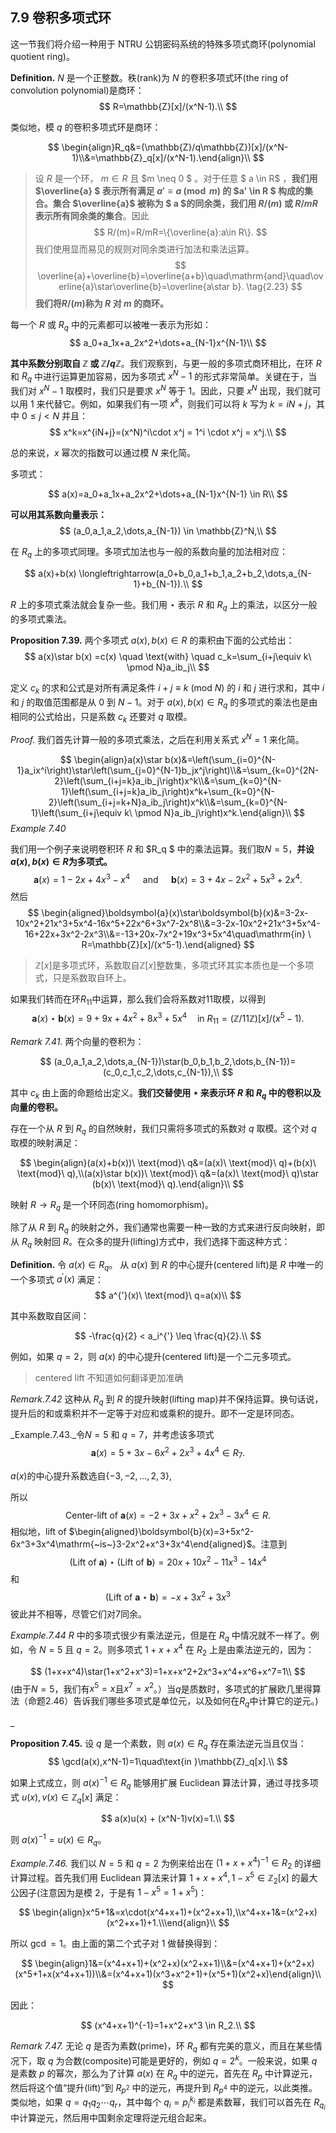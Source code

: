## 7.9 卷积多项式环



这一节我们将介绍一种用于 NTRU 公钥密码系统的特殊多项式商环(polynomial quotient ring)。

**Definition.** $N$ 是一个正整数。秩(rank)为 $N$ 的卷积多项式环(the ring of convolution polynomial)是商环：
$$
R=\mathbb{Z}[x]/(x^N-1).\\
$$


类似地，模 $q$ 的卷积多项式环是商环：

$$
\begin{align}R_q&=(\mathbb{Z}/q\mathbb{Z})[x]/(x^N-1)\\&=\mathbb{Z}_q[x]/(x^N-1).\end{align}\\
$$

>设  $R$ 是一个环， $m \in R$ 且 $m \neq 0 $ 。对于任意 $ a \in R$ ，**我们用 $\overline{a} $ 表示所有满足  $a' \equiv a \pmod{m}$ 的 $a' \in R $ 构成的集合。集合 $\overline{a}$ 被称为 $ a $的同余类，我们用 $R/(m)$ 或 $R/mR$ 表示所有同余类的集合**。因此
>$$
>R/(m)=R/mR=\{\overline{a}:a\in R\}.
>$$
>我们使用显而易见的规则对同余类进行加法和乘法运算。
>$$
>\overline{a}+\overline{b}=\overline{a+b}\quad\mathrm{and}\quad\overline{a}\star\overline{b}=\overline{a\star b}. \tag{2.23}
>$$
>**我们将$R/(m)$称为 $R$ 对 $m$ 的商环。**

每一个 $R$ 或 $R_q$ 中的元素都可以被唯一表示为形如：
$$
a_0+a_1x+a_2x^2+\dots+a_{N-1}x^{N-1}\\
$$

**其中系数分别取自 $\mathbb{Z}$ 或 $\mathbb{Z}/q\mathbb{Z}$**。我们观察到，与更一般的多项式商环相比，在环 $R$ 和 $R_q$ 中进行运算更加容易，因为多项式 $x^N - 1$ 的形式非常简单。关键在于，当我们对 $x^N - 1$ 取模时，我们只是要求 $x^N$ 等于 1。因此，只要 $x^N$ 出现，我们就可以用 1 来代替它。例如，如果我们有一项 $x^k$，则我们可以将 $k$ 写为 $k=iN+j$，其中 $0\leq j<N$ 并且：
$$
x^k=x^{iN+j}=(x^N)^i\cdot  x^j = 1^i \cdot x^j = x^j.\\
$$


总的来说，$x$ 幂次的指数可以通过模 $N$ 来化简。

多项式：

$$
a(x)=a_0+a_1x+a_2x^2+\dots+a_{N-1}x^{N-1} \in R\\
$$

**可以用其系数向量表示：**
$$
(a_0,a_1,a_2,\dots,a_{N-1}) \in \mathbb{Z}^N,\\
$$


在 $R_q$ 上的多项式同理。多项式加法也与一般的系数向量的加法相对应：

$$
a(x)+b(x) \longleftrightarrow(a_0+b_0,a_1+b_1,a_2+b_2,\dots,a_{N-1}+b_{N-1}).\\
$$


$R$ 上的多项式乘法就会复杂一些。我们用 $\star$ 表示 $R$ 和 $R_q$ 上的乘法，以区分一般的多项式乘法。



**Proposition 7.39.** 两个多项式 $a(x),b(x)\in R$ 的乘积由下面的公式给出：
$$
a(x)\star b(x) =c(x) \quad \text{with} \quad c_k=\sum_{i+j\equiv k\ \pmod N}a_ib_j\\
$$


定义 $c_k$ 的求和公式是对所有满足条件 $i+j\equiv k\ (\text{mod}\ N)$ 的 $i$ 和 $j$ 进行求和，其中 $i$ 和 $j$ 的取值范围都是从 0 到 $N-1$。对于 $a(x),b(x)\in R_q$ 的多项式的乘法也是由相同的公式给出，只是系数 $c_k$ 还要对 $q$ 取模。

_Proof._ 我们首先计算一般的多项式乘法，之后在利用关系式 $x^N=1$ 来化简。

$$
\begin{align}a(x)\star b(x)&=\left(\sum_{i=0}^{N-1}a_ix^i\right)\star\left(\sum_{j=0}^{N-1}b_jx^j\right)\\&=\sum_{k=0}^{2N-2}\left(\sum_{i+j=k}a_ib_j\right)x^k\\&=\sum_{k=0}^{N-1}\left(\sum_{i+j=k}a_ib_j\right)x^k+\sum_{k=0}^{N-2}\left(\sum_{i+j=k+N}a_ib_j\right)x^k\\&=\sum_{k=0}^{N-1}\left(\sum_{i+j\equiv k\ \pmod N}a_ib_j\right)x^k.\end{align}\\
$$
_Example 7.40_

我们用一个例子来说明卷积环 $R$ 和 $R_q $ 中的乘法运算。我们取$N=5$，**并设$a(x),b(x)\in R$为多项式。**
$$
\boldsymbol{a}(x)=1-2x+4x^3-x^4\quad\mathrm{~and~}\quad\boldsymbol{b}(x)=3+4x-2x^2+5x^3+2x^4.
$$
然后
$$
\begin{aligned}\boldsymbol{a}(x)\star\boldsymbol{b}(x)&=3-2x-10x^2+21x^3+5x^4-16x^5+22x^6+3x^7-2x^8\\&=3-2x-10x^2+21x^3+5x^4-16+22x+3x^2-2x^3\\&=-13+20x-7x^2+19x^3+5x^4\quad\mathrm{in} \ R=\mathbb{Z}[x]/(x^5-1).\end{aligned}
$$
>$\mathbb{Z}[x]$是多项式环，系数取自$\mathbb{Z}[x]$整数集，多项式环其实本质也是一个多项式，只是系数取自环上。

如果我们转而在环$R_{11}$中运算，那么我们会将系数对11取模，以得到
$$
\boldsymbol{a}(x)\star\boldsymbol{b}(x)=9+9x+4x^2+8x^3+5x^4\quad\mathrm{in~}R_{11}=(\mathbb{Z}/11\mathbb{Z})[x]/(x^5-1).
$$


_Remark 7.41._ 两个向量的卷积为：

$$
(a_0,a_1,a_2,\dots,a_{N-1})\star(b_0,b_1,b_2,\dots,b_{N-1})=(c_0,c_1,c_2,\dots,c_{N-1}),\\
$$


其中 $c_k$ 由上面的命题给出定义。**我们交替使用 $\star$ 来表示环 $R$ 和 $R_q$ 中的卷积以及向量的卷积。**

存在一个从 $R$ 到 $R_q$ 的自然映射，我们只需将多项式的系数对 $q$ 取模。这个对 $q$ 取模的映射满足：

$$
\begin{align}(a(x)+b(x))\ \text{mod}\ q&=(a(x)\ \text{mod}\ q)+(b(x)\ \text{mod}\ q),\\(a(x)\star b(x))\ \text{mod}\ q&=(a(x)\ \text{mod}\ q)\star (b(x)\ \text{mod}\ q).\end{align}\\
$$


映射 $R\rightarrow R_q$ 是一个环同态(ring homomorphism)。

除了从 $R$ 到 $R_q$ 的映射之外，我们通常也需要一种一致的方式来进行反向映射，即从 $R_q$ 映射回 $R$。在众多的提升(lifting)方式中，我们选择下面这种方式：



**Definition.** 令 $a(x)\in R_q$。 从 $a(x)$ 到 $R$ 的中心提升(centered lift)是 $R$ 中唯一的一个多项式 $a^{'}(x)$ 满足：
$$
a^{'}(x)\ \text{mod}\ q=a(x)\\
$$


其中系数取自区间：

$$
-\frac{q}{2} < a_i^{'} \leq \frac{q}{2}.\\
$$


例如，如果 $q=2$，则 $a(x)$​ 的中心提升(centered lift)是一个二元多项式。

> centered lift 不知道如何翻译更加准确



_Remark.7.42_ 这种从 $R_q$ 到 $R$ 的提升映射(lifting map)并不保持运算。换句话说，提升后的和或乘积并不一定等于对应和或乘积的提升。即不一定是环同态。



_Example.7.43._令$N=5$ 和 $q=7$，并考虑该多项式
$$
\boldsymbol{a}(x)=5+3x-6x^2+2x^3+4x^4\in R_7.
$$



$a(x)$的中心提升系数选自$\{-3,-2,\ldots,2,3\},$

所以
$$
\text{Center-lift of }\boldsymbol{a}(x)=-2+3x+x^2+2x^3-3x^4\in R.
$$
相似地，lift of $\begin{aligned}\boldsymbol{b}(x)=3+5x^2-6x^3+3x^4\mathrm{~is~}3-2x^2+x^3+3x^4\end{aligned}$。注意到
$$
(\text{Lift of }\boldsymbol{a})\star(\text{Lift of }\boldsymbol{b})=20x+10x^2-11x^3-14x^4
$$
和
$$
(\text{Lift of }\boldsymbol{a}\star\boldsymbol{b})=-x+3x^2+3x^3
$$
彼此并不相等，尽管它们对7同余。



_Example.7.44_ $R$ 中的多项式很少有乘法逆元，但是在 $R_q$ 中情况就不一样了。例如，令 $N=5$ 且 $q=2$。则多项式 $1+x+x^4$ 在 $R_2$ 上是由乘法逆元的，因为：

$$
(1+x+x^4)\star(1+x^2+x^3)=1+x+x^2+2x^3+x^4+x^6+x^7=1\\
$$
(由于$N=5$，我们有$x^5 = x$且$x^7 = x^2$。）当$q$是质数时，多项式的扩展欧几里得算法（命题2.46）告诉我们哪些多项式是单位元，以及如何在$R_q$中计算它的逆元。)

_

**Proposition 7.45.** 设 $q$ 是一个素数，则 $a(x)\in R_q$ 存在乘法逆元当且仅当：
$$
\gcd(a(x),x^N-1)=1\quad\text{in }\mathbb{Z}_q[x].\\
$$


如果上式成立，则 $a(x)^{-1}\in R_q$ 能够用扩展 Euclidean 算法计算，通过寻找多项式 $u(x),v(x)\in \mathbb{Z}_q[x]$ 满足：

$$
a(x)u(x) + (x^N-1)v(x)=1.\\
$$


则 $a(x)^{-1}=u(x)\in R_q$。

_Example.7.46._ 我们以 $N=5$ 和 $q=2$ 为例来给出在 $(1+x+x^4)^{-1}\in R_2$ 的详细计算过程。首先我们用 Euclidean 算法来计算 $1+x+x^4, 1-x^5\in \mathbb{Z}_2[x]$ 的最大公因子(注意因为是模 2，于是有 $1-x^5=1+x^5$)：

$$
\begin{align}x^5+1&=x\cdot(x^4+x+1)+(x^2+x+1),\\x^4+x+1&=(x^2+x)(x^2+x+1)+1.\\\end{align}\\
$$


所以 $\gcd=1$​。由上面的第二个式子对 1 做替换得到：

$$
\begin{align}1&=(x^4+x+1)+(x^2+x)(x^2+x+1)\\&=(x^4+x+1)+(x^2+x)(x^5+1+x(x^4+x+1))\\&=(x^4+x+1)(x^3+x^2+1)+(x^5+1)(x^2+x)\end{align}\\
$$


因此：

$$
(x^4+x+1)^{-1}=1+x^2+x^3 \in R_2.\\
$$


_Remark 7.47._ 无论 $q$ 是否为素数(prime)，环 $R_q$ 都有完美的意义，而且在某些情况下，取 $q$ 为合数(composite)可能是更好的，例如 $q = 2^k$。一般来说，如果 $q$ 是素数 $p$ 的幂次，那么为了计算 $a(x)$ 在 $R_q$ 中的逆元，首先在 $R_p$ 中计算逆元，然后将这个值“提升(lift)”到 $R_{p^2}$ 中的逆元，再提升到 $R_{p^4}$ 中的逆元，以此类推。类似地，如果 $q = q_1q_2 \cdots q_r$，其中每个 $q_i = p_i^{k_i}$ 都是素数幂，我们可以首先在 $R_{q_i}$ 中计算逆元，然后用中国剩余定理将逆元组合起来。
